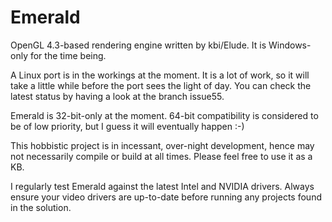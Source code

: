 Emerald
=======

OpenGL 4.3-based rendering engine written by kbi/Elude.
It is Windows-only for the time being.

A Linux port is in the workings at the moment. It is a lot
of work, so it will take a little while before the port sees
the light of day. You can check the latest status by having
a look at the branch issue55.

Emerald is 32-bit-only at the moment. 64-bit compatibility
is considered to be of low priority, but I guess it will
eventually happen :-)

This hobbistic project is in incessant, over-night
development, hence may not necessarily compile or build
at all times. Please feel free to use it as a KB.

I regularly test Emerald against the latest Intel and NVIDIA drivers.
Always ensure your video drivers are up-to-date before running
any projects found in the solution.

